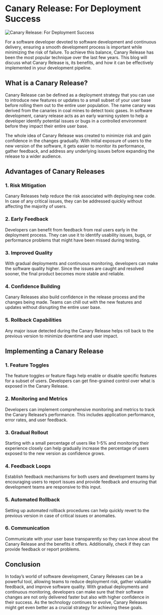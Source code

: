 # Canary Release: For Deployment Success

![Canary Release: For Deployment Success](https://miro.medium.com/v2/resize:fit:1100/format:webp/1*dTZS4rxwMW_2Oo6Tcy6LVQ.jpeg)

For a software developer devoted to software development and continuous delivery, ensuring a smooth development process is important while minimizing the risk of failure. To achieve this balance, Canary Release has been the most popular technique over the last few years. This blog will discuss what Canary Release is, its benefits, and how it can be effectively implemented in your development pipeline.

## What is a Canary Release?

Canary Release can be defined as a deployment strategy that you can use to introduce new features or updates to a small subset of your user base before rolling them out to the entire user population. The name canary was derived from the canaries in coal mines to detect toxic gases. In software development, canary release acts as an early warning system to help a developer identify potential issues or bugs in a controlled environment before they impact their entire user base.

The whole idea of Canary Release was created to minimize risk and gain confidence in the changes gradually. With initial exposure of users to the new version of the software, it gets easier to monitor its performance, gather feedback, and address any underlying issues before expanding the release to a wider audience.

## Advantages of Canary Releases

### 1. Risk Mitigation

Canary Releases help reduce the risk associated with deploying new code. In case of any critical issues, they can be addressed quickly without affecting the majority of users.

### 2. Early Feedback

Developers can benefit from feedback from real users early in the deployment process. They can use it to identify usability issues, bugs, or performance problems that might have been missed during testing.

### 3. Improved Quality

With gradual deployments and continuous monitoring, developers can make the software quality higher. Since the issues are caught and resolved sooner, the final product becomes more stable and reliable.

### 4. Confidence Building

Canary Releases also build confidence in the release process and the changes being made. Teams can chill out with the new features and updates without disrupting the entire user base.

### 5. Rollback Capabilities

Any major issue detected during the Canary Release helps roll back to the previous version to minimize downtime and user impact.

## Implementing a Canary Release

### 1. Feature Toggles

The feature toggles or feature flags help enable or disable specific features for a subset of users. Developers can get fine-grained control over what is exposed in the Canary Release.

### 2. Monitoring and Metrics

Developers can implement comprehensive monitoring and metrics to track the Canary Release’s performance. This includes application performance, error rates, and user feedback.

### 3. Gradual Rollout

Starting with a small percentage of users like 1–5% and monitoring their experience closely can help gradually increase the percentage of users exposed to the new version as confidence grows.

### 4. Feedback Loops

Establish feedback mechanisms for both users and development teams by encouraging users to report issues and provide feedback and ensuring that development teams are responsive to this input.

### 5. Automated Rollback

Setting up automated rollback procedures can help quickly revert to the previous version in case of critical issues or anomalies.

### 6. Communication

Communicate with your user base transparently so they can know about the Canary Release and the benefits it offers. Additionally, check if they can provide feedback or report problems.

## Conclusion

In today’s world of software development, Canary Releases can be a powerful tool, allowing teams to reduce deployment risk, gather valuable feedback, and improve software quality. With gradual deployments and continuous monitoring, developers can make sure that their software changes are not only delivered faster but also with higher confidence in their success. As the technology continues to evolve, Canary Releases might get even better as a crucial strategy for achieving these goals.
